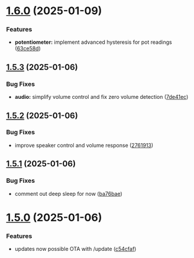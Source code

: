 # [1.6.0](https://github.com/olipayne/Arduino-Morse-Radio/compare/v1.5.3...v1.6.0) (2025-01-09)


### Features

* **potentiometer:** implement advanced hysteresis for pot readings ([63ce58d](https://github.com/olipayne/Arduino-Morse-Radio/commit/63ce58df8aaa93cdef901f4770ddaf050f53b24b))



## [1.5.3](https://github.com/olipayne/Arduino-Morse-Radio/compare/v1.5.2...v1.5.3) (2025-01-06)


### Bug Fixes

* **audio:** simplify volume control and fix zero volume detection ([7de41ec](https://github.com/olipayne/Arduino-Morse-Radio/commit/7de41ec1803901cfb5512a15df9df88eca170acb))



## [1.5.2](https://github.com/olipayne/Arduino-Morse-Radio/compare/v1.5.1...v1.5.2) (2025-01-06)


### Bug Fixes

* improve speaker control and volume response ([2761913](https://github.com/olipayne/Arduino-Morse-Radio/commit/27619138ffaac1b7f61e8b72fc205704c53b14fd))



## [1.5.1](https://github.com/olipayne/Arduino-Morse-Radio/compare/v1.5.0...v1.5.1) (2025-01-06)


### Bug Fixes

* comment out deep sleep for now ([ba76bae](https://github.com/olipayne/Arduino-Morse-Radio/commit/ba76bae5f540550102761b22a291b628c8f4d6f4))



# [1.5.0](https://github.com/olipayne/Arduino-Morse-Radio/compare/v1.4.1...v1.5.0) (2025-01-06)


### Features

* updates now possible OTA with /update ([c54cfaf](https://github.com/olipayne/Arduino-Morse-Radio/commit/c54cfaf62fffe5f5236d91a019c55a1a38f19068))



